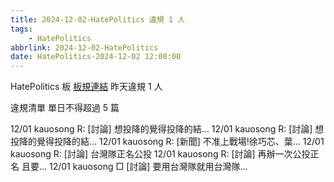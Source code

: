 ```yaml
---
title: 2024-12-02-HatePolitics 違規 1 人
tags:
    - HatePolitics
abbrlink: 2024-12-02-HatePolitics
date: HatePolitics-2024-12-02 12:00:00
---
```

HatePolitics 板 [板規連結](https://www.ptt.cc/bbs/HatePolitics/M.1617115262.A.D60.html)
昨天違規 1 人
<!-- more -->

違規清單
單日不得超過 5 篇

12/01 kauosong R: [討論] 想投降的覺得投降的結…
12/01 kauosong R: [討論] 想投降的覺得投降的結…
12/01 kauosong R: [新聞] 不准上戰場!徐巧芯、葉…
12/01 kauosong R: [討論] 台灣隊正名公投
12/01 kauosong R: [討論] 再辦一次公投正名 且要…
12/01 kauosong □ [討論] 要用台灣隊就用台灣隊…